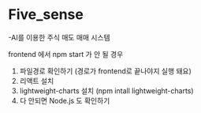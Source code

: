 # Five_sense
-AI를 이용한 주식 매도 매매 시스템



frontend 에서 npm start 가 안 될 경우
1. 파일경로 확인하기 (경로가 frontend로 끝나야지 실행 돼요)
2. 리액트 설치
3. lightweight-charts 설치 (npm intall lightweight-charts)
4. 다 안되면 Node.js 도 확인하기